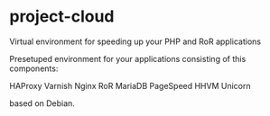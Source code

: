 project-cloud
=============

Virtual environment for speeding up your PHP and RoR applications

Presetuped environment for your applications consisting of this components:

HAProxy
Varnish
Nginx
RoR 
MariaDB
PageSpeed
HHVM
Unicorn

based on Debian.

